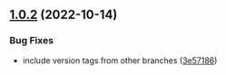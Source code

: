 ## [1.0.2](https://github.com/feijoa-dev/feijoa-react/compare/v1.0.1...v1.0.2) (2022-10-14)


### Bug Fixes

* include version tags from other branches ([3e57186](https://github.com/feijoa-dev/feijoa-react/commit/3e57186e49341a3543177dc035e5ce35edc84dfc))
